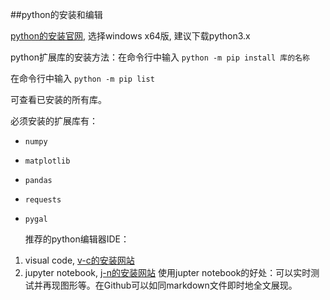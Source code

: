 ##python的安装和编辑

[python的安装官网](https://jupyter.org/install.html), 选择windows x64版, 建议下载python3.x

python扩展库的安装方法：在命令行中输入
`python -m pip install 库的名称`

在命令行中输入
`python -m pip list`

可查看已安装的所有库。

必须安装的扩展库有：
- `numpy`

- `matplotlib`

- `pandas`

- `requests`

- `pygal`

  

  推荐的python编辑器IDE：
1. visual code, [v-c的安装网站](https://jupyter.org/install.html)
2. jupyter notebook, [j-n的安装网站](https://jupyter.org/install.html)
   使用jupter notebook的好处：可以实时测试并再现图形等。在Github可以如同markdown文件即时地全文展现。